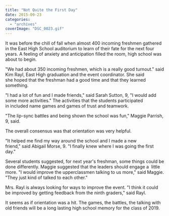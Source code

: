 ```yaml
---
title: "Not Quite the First Day"
date: 2015-09-23
categories: 
  - "archives"
coverImage: "DSC_0023.gif"
---
```


It was before the chill of fall when almost 400 incoming freshmen gathered in the East High School auditorium to learn of their fate for the next four years. A feeling of anxiety and anticipation filled the room, high school was about to begin.

"We had about 350 incoming freshmen, which is a really good turnout." said Kim Rayl, East High graduation and the event coordinator. She said she hoped that the freshman had a good time and that they learned something.

"I had a lot of fun and I made friends," said Sarah Sutton, 9, "I would add some more activities." The activities that the students participated in included name games and games of trust and teamwork.

"The lip-sync battles and being shown the school was fun," Maggie Parrish, 9, said.

The overall consensus was that orientation was very helpful.

"It helped me find my way around the school and I made a new friend," said Abigail Morse, 9. "I finally knew where I was going the first day."

Several students suggested, for next year's freshman, some things could be done differently. Maggie suggested that the leaders should engage a  little more. "I would improve the upperclassmen talking to us more," said Maggie. "They just kind of talked to each other."

Mrs. Rayl is always looking for ways to improve the event. "I think it could be improved by getting feedback from the ninth graders," said Rayl.

It seems as if orientation was a hit. The games, the battles, the talking with old friends will be a long lasting high school memory for the class of 2019.
